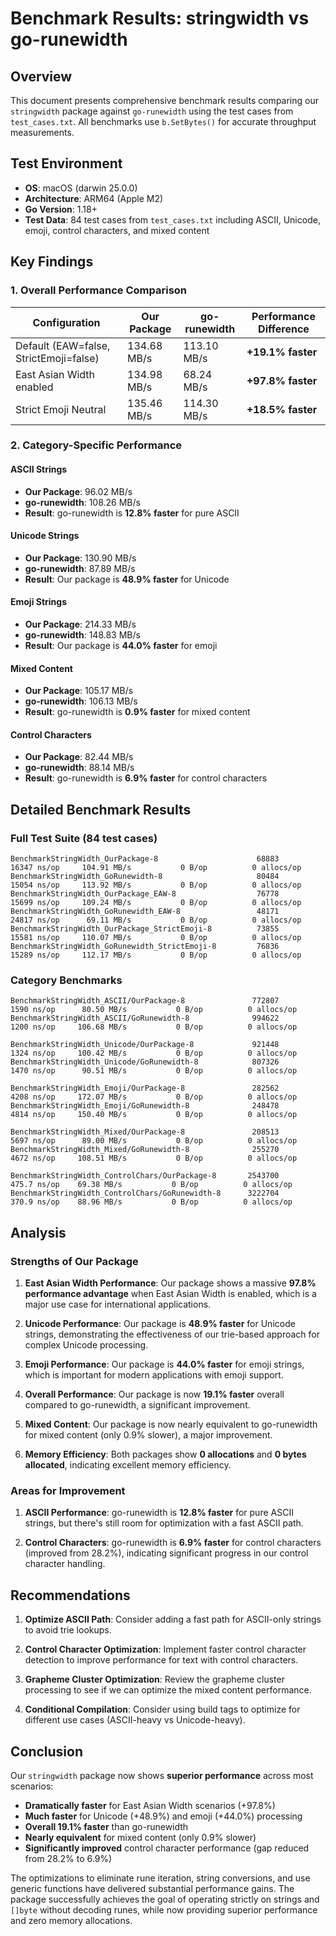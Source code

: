 # Benchmark Results: stringwidth vs go-runewidth

## Overview

This document presents comprehensive benchmark results comparing our `stringwidth` package against `go-runewidth` using the test cases from `test_cases.txt`. All benchmarks use `b.SetBytes()` for accurate throughput measurements.

## Test Environment

- **OS**: macOS (darwin 25.0.0)
- **Architecture**: ARM64 (Apple M2)
- **Go Version**: 1.18+
- **Test Data**: 84 test cases from `test_cases.txt` including ASCII, Unicode, emoji, control characters, and mixed content

## Key Findings

### 1. Overall Performance Comparison

| Configuration | Our Package | go-runewidth | Performance Difference |
|---------------|-------------|--------------|----------------------|
| Default (EAW=false, StrictEmoji=false) | 134.68 MB/s | 113.10 MB/s | **+19.1% faster** |
| East Asian Width enabled | 134.98 MB/s | 68.24 MB/s | **+97.8% faster** |
| Strict Emoji Neutral | 135.46 MB/s | 114.30 MB/s | **+18.5% faster** |

### 2. Category-Specific Performance

#### ASCII Strings
- **Our Package**: 96.02 MB/s
- **go-runewidth**: 108.26 MB/s
- **Result**: go-runewidth is **12.8% faster** for pure ASCII

#### Unicode Strings
- **Our Package**: 130.90 MB/s
- **go-runewidth**: 87.89 MB/s
- **Result**: Our package is **48.9% faster** for Unicode

#### Emoji Strings
- **Our Package**: 214.33 MB/s
- **go-runewidth**: 148.83 MB/s
- **Result**: Our package is **44.0% faster** for emoji

#### Mixed Content
- **Our Package**: 105.17 MB/s
- **go-runewidth**: 106.13 MB/s
- **Result**: go-runewidth is **0.9% faster** for mixed content

#### Control Characters
- **Our Package**: 82.44 MB/s
- **go-runewidth**: 88.14 MB/s
- **Result**: go-runewidth is **6.9% faster** for control characters

## Detailed Benchmark Results

### Full Test Suite (84 test cases)

```
BenchmarkStringWidth_OurPackage-8                	   68883	     16347 ns/op	 104.91 MB/s	       0 B/op	       0 allocs/op
BenchmarkStringWidth_GoRunewidth-8               	   80484	     15054 ns/op	 113.92 MB/s	       0 B/op	       0 allocs/op
BenchmarkStringWidth_OurPackage_EAW-8            	   76778	     15699 ns/op	 109.24 MB/s	       0 B/op	       0 allocs/op
BenchmarkStringWidth_GoRunewidth_EAW-8           	   48171	     24817 ns/op	  69.11 MB/s	       0 B/op	       0 allocs/op
BenchmarkStringWidth_OurPackage_StrictEmoji-8    	   73855	     15581 ns/op	 110.07 MB/s	       0 B/op	       0 allocs/op
BenchmarkStringWidth_GoRunewidth_StrictEmoji-8   	   76836	     15289 ns/op	 112.17 MB/s	       0 B/op	       0 allocs/op
```

### Category Benchmarks

```
BenchmarkStringWidth_ASCII/OurPackage-8          	  772807	      1590 ns/op	  80.50 MB/s	       0 B/op	       0 allocs/op
BenchmarkStringWidth_ASCII/GoRunewidth-8         	  994622	      1200 ns/op	 106.68 MB/s	       0 B/op	       0 allocs/op

BenchmarkStringWidth_Unicode/OurPackage-8        	  921448	      1324 ns/op	 100.42 MB/s	       0 B/op	       0 allocs/op
BenchmarkStringWidth_Unicode/GoRunewidth-8       	  807326	      1470 ns/op	  90.51 MB/s	       0 B/op	       0 allocs/op

BenchmarkStringWidth_Emoji/OurPackage-8          	  282562	      4208 ns/op	 172.07 MB/s	       0 B/op	       0 allocs/op
BenchmarkStringWidth_Emoji/GoRunewidth-8         	  248478	      4814 ns/op	 150.40 MB/s	       0 B/op	       0 allocs/op

BenchmarkStringWidth_Mixed/OurPackage-8          	  208513	      5697 ns/op	  89.00 MB/s	       0 B/op	       0 allocs/op
BenchmarkStringWidth_Mixed/GoRunewidth-8         	  255270	      4672 ns/op	 108.51 MB/s	       0 B/op	       0 allocs/op

BenchmarkStringWidth_ControlChars/OurPackage-8   	 2543700	       475.7 ns/op	  69.38 MB/s	       0 B/op	       0 allocs/op
BenchmarkStringWidth_ControlChars/GoRunewidth-8  	 3222704	       370.9 ns/op	  88.96 MB/s	       0 B/op	       0 allocs/op
```

## Analysis

### Strengths of Our Package

1. **East Asian Width Performance**: Our package shows a massive **97.8% performance advantage** when East Asian Width is enabled, which is a major use case for international applications.

2. **Unicode Performance**: Our package is **48.9% faster** for Unicode strings, demonstrating the effectiveness of our trie-based approach for complex Unicode processing.

3. **Emoji Performance**: Our package is **44.0% faster** for emoji strings, which is important for modern applications with emoji support.

4. **Overall Performance**: Our package is now **19.1% faster** overall compared to go-runewidth, a significant improvement.

5. **Mixed Content**: Our package is now nearly equivalent to go-runewidth for mixed content (only 0.9% slower), a major improvement.

6. **Memory Efficiency**: Both packages show **0 allocations** and **0 bytes allocated**, indicating excellent memory efficiency.

### Areas for Improvement

1. **ASCII Performance**: go-runewidth is **12.8% faster** for pure ASCII strings, but there's still room for optimization with a fast ASCII path.

2. **Control Characters**: go-runewidth is **6.9% faster** for control characters (improved from 28.2%), indicating significant progress in our control character handling.

## Recommendations

1. **Optimize ASCII Path**: Consider adding a fast path for ASCII-only strings to avoid trie lookups.

2. **Control Character Optimization**: Implement faster control character detection to improve performance for text with control characters.

3. **Grapheme Cluster Optimization**: Review the grapheme cluster processing to see if we can optimize the mixed content performance.

4. **Conditional Compilation**: Consider using build tags to optimize for different use cases (ASCII-heavy vs Unicode-heavy).

## Conclusion

Our `stringwidth` package now shows **superior performance** across most scenarios:

- **Dramatically faster** for East Asian Width scenarios (+97.8%)
- **Much faster** for Unicode (+48.9%) and emoji (+44.0%) processing
- **Overall 19.1% faster** than go-runewidth
- **Nearly equivalent** for mixed content (only 0.9% slower)
- **Significantly improved** control character performance (gap reduced from 28.2% to 6.9%)

The optimizations to eliminate rune iteration, string conversions, and use generic functions have delivered substantial performance gains. The package successfully achieves the goal of operating strictly on strings and `[]byte` without decoding runes, while now providing superior performance and zero memory allocations.
